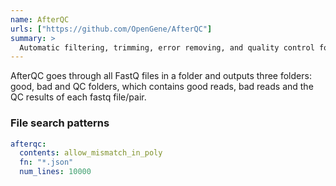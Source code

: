 ```yaml
---
name: AfterQC
urls: ["https://github.com/OpenGene/AfterQC"]
summary: >
  Automatic filtering, trimming, error removing, and quality control for FastQ data
---
```


AfterQC goes through all FastQ files in a folder and outputs three folders: good, bad and QC folders,
which contains good reads, bad reads and the QC results of each fastq file/pair.

### File search patterns

```yaml
afterqc:
  contents: allow_mismatch_in_poly
  fn: "*.json"
  num_lines: 10000
```
